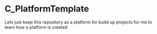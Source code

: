 # C_PlatformTemplate
Lets just keep this repository as a platform for build up projects for me to learn how a platform is created
